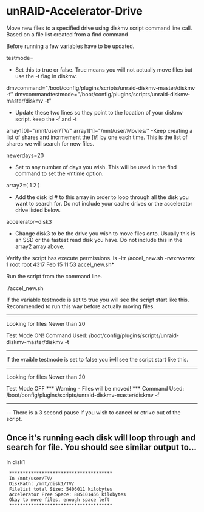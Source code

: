 # unRAID-Accelerator-Drive
Move new files to a specified drive using diskmv script command line call.  Based on a file list created from a find command

Before running a few variables have to be updated.

testmode=
 - Set this to true or false.  True means you will not actually move files but use the -t flag in diskmv.

dmvcommand="/boot/config/plugins/scripts/unraid-diskmv-master/diskmv -f"
dmvcommandtestmode="/boot/config/plugins/scripts/unraid-diskmv-master/diskmv -t"
 - Update these two lines so they point to the location of your diskmv script.  keep the -f and -t

array1[0]="/mnt/user/TV/"
array1[1]="/mnt/user/Movies/"
-Keep creating a list of shares and incrmement the [#] by one each time.  This is the list of shares we will search for new files.

newerdays=20
 - Set to any number of days you wish.  This will be used in the find command to set the -mtime option.
 
array2=( 1 2 )
 - Add the disk id # to this array in order to loop through all the disk you want to search for.  Do not include your cache drives or the accelerator drive listed below.
 
accelerator=disk3
 - Change disk3 to be the drive you wish to move files onto.  Usually this is an SSD or the fastest read disk you have.  Do not include this in the array2 array above.

Verify the script has execute permissions.
ls -ltr <location of script>/accel_new.sh
-rwxrwxrwx 1 root root 4317 Feb 15 11:53 accel_new.sh*

Run the script from the command line.

./accel_new.sh

If the variable testmode is set to true you will see the script start like this.    Recommended to run this way before actually moving files.
___________________________________
Looking for files Newer than 20

Test Mode ON!
Command Used: /boot/config/plugins/scripts/unraid-diskmv-master/diskmv -t
___________________________________


If the vraible testmode is set to false you iwll see the script start like this.
___________________________________
Looking for files Newer than 20

Test Mode OFF   *** Warning - Files will be moved! ***
Command Used: /boot/config/plugins/scripts/unraid-diskmv-master/diskmv -f
___________________________________

-- There is a 3 second pause if you wish to cancel or ctrl+c out of the script.

Once it's running each disk will loop through and search for file.  You should see similar output to...
----------------------------------------------------------------------------------------------------------
In disk1


     **************************************
     In /mnt/user/TV/
     DiskPath: /mnt/disk1/TV/
     Filelist total Size: 5406011 kilobytes
     Accelerator Free Space: 885101456 kilobytes
     Okay to move files, enough space left
     **************************************


 
 
